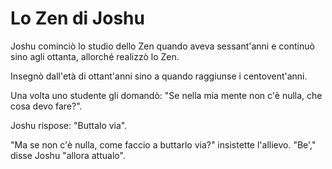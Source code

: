 # Lo Zen di Joshu

Joshu cominciò lo studio dello Zen quando aveva sessant'anni e continuò sino agli ottanta, allorché realizzò lo Zen.

Insegnò dall'età di ottant'anni sino a quando raggiunse i centovent'anni.

Una volta uno studente gli domandò: "Se nella mia mente non c'è nulla, che cosa devo fare?".

Joshu rispose: "Buttalo via".

"Ma se non c'è nulla, come faccio a buttarlo via?" insistette l'allievo. "Be'," disse Joshu "allora attualo".